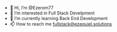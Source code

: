 - 👋 Hi, I’m @Ezerom77
- 👀 I’m interested in Full Stack Develpment
- 🌱 I’m currently learning Back End Development
- 📫 How to reach me fullstack@ezequiel.solutions

<!---
Ezerom77/Ezerom77 is a ✨ special ✨ repository because its `README.md` (this file) appears on your GitHub profile.
You can click the Preview link to take a look at your changes.
--->
